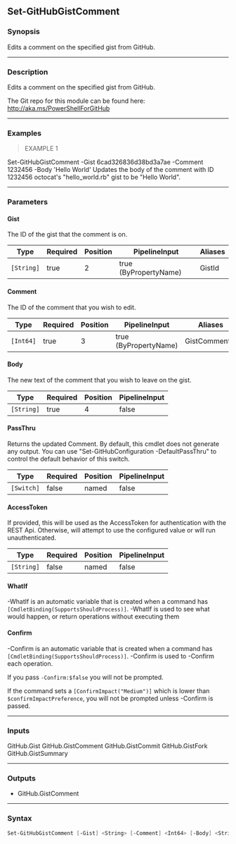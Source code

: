 Set-GitHubGistComment
---------------------

### Synopsis
Edits a comment on the specified gist from GitHub.

---

### Description

Edits a comment on the specified gist from GitHub.

The Git repo for this module can be found here: http://aka.ms/PowerShellForGitHub

---

### Examples
> EXAMPLE 1

Set-GitHubGistComment -Gist 6cad326836d38bd3a7ae -Comment 1232456 -Body 'Hello World'
Updates the body of the comment with ID 1232456 octocat's "hello_world.rb" gist to be
"Hello World".

---

### Parameters
#### **Gist**
The ID of the gist that the comment is on.

|Type      |Required|Position|PipelineInput        |Aliases|
|----------|--------|--------|---------------------|-------|
|`[String]`|true    |2       |true (ByPropertyName)|GistId |

#### **Comment**
The ID of the comment that you wish to edit.

|Type     |Required|Position|PipelineInput        |Aliases      |
|---------|--------|--------|---------------------|-------------|
|`[Int64]`|true    |3       |true (ByPropertyName)|GistCommentId|

#### **Body**
The new text of the comment that you wish to leave on the gist.

|Type      |Required|Position|PipelineInput|
|----------|--------|--------|-------------|
|`[String]`|true    |4       |false        |

#### **PassThru**
Returns the updated Comment.  By default, this cmdlet does not generate any output.
You can use "Set-GitHubConfiguration -DefaultPassThru" to control the default behavior
of this switch.

|Type      |Required|Position|PipelineInput|
|----------|--------|--------|-------------|
|`[Switch]`|false   |named   |false        |

#### **AccessToken**
If provided, this will be used as the AccessToken for authentication with the
REST Api.  Otherwise, will attempt to use the configured value or will run unauthenticated.

|Type      |Required|Position|PipelineInput|
|----------|--------|--------|-------------|
|`[String]`|false   |named   |false        |

#### **WhatIf**
-WhatIf is an automatic variable that is created when a command has ```[CmdletBinding(SupportsShouldProcess)]```.
-WhatIf is used to see what would happen, or return operations without executing them
#### **Confirm**
-Confirm is an automatic variable that is created when a command has ```[CmdletBinding(SupportsShouldProcess)]```.
-Confirm is used to -Confirm each operation.

If you pass ```-Confirm:$false``` you will not be prompted.

If the command sets a ```[ConfirmImpact("Medium")]``` which is lower than ```$confirmImpactPreference```, you will not be prompted unless -Confirm is passed.

---

### Inputs
GitHub.Gist
GitHub.GistComment
GitHub.GistCommit
GitHub.GistFork
GitHub.GistSummary

---

### Outputs
* GitHub.GistComment

---

### Syntax
```PowerShell
Set-GitHubGistComment [-Gist] <String> [-Comment] <Int64> [-Body] <String> [-PassThru] [-AccessToken <String>] [-WhatIf] [-Confirm] [<CommonParameters>]
```
